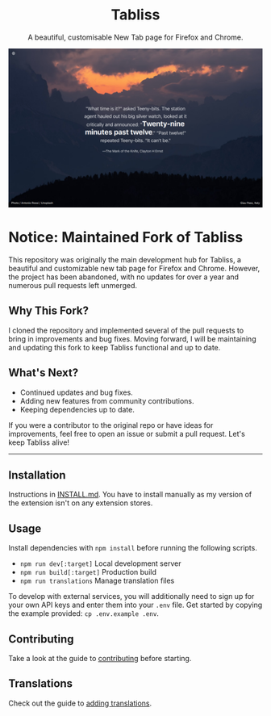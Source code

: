 <h1 align="center">Tabliss</h1>

<p align="center">A beautiful, customisable New Tab page for Firefox and Chrome.</p>

![Tabliss Screenshot](screenshot.png)

# Notice: Maintained Fork of Tabliss

This repository was originally the main development hub for Tabliss, a beautiful and customizable new tab page for Firefox and Chrome. However, the project has been abandoned, with no updates for over a year and numerous pull requests left unmerged.

## Why This Fork?

I cloned the repository and implemented several of the  pull requests to bring in  improvements and bug fixes. Moving forward, I will be maintaining and updating this fork to keep Tabliss functional and up to date.

## What's Next?

- Continued updates and bug fixes.
- Adding new features from community contributions.
- Keeping dependencies up to date.

If you were a contributor to the original repo or have ideas for improvements, feel free to open an issue or submit a pull request. Let's keep Tabliss alive!

---

## Installation

Instructions in [INSTALL.md](INSTALL.md). You have to install manually as my version of the extension isn't on any extension stores.

## Usage

Install dependencies with `npm install` before running the following scripts.

- `npm run dev[:target]` Local development server
- `npm run build[:target]` Production build
- `npm run translations` Manage translation files

To develop with external services, you will additionally need to sign up for your own API keys and enter them into your `.env` file. Get started by copying the example provided: `cp .env.example .env`.

## Contributing

Take a look at the guide to [contributing](CONTRIBUTING.md) before starting.

## Translations

Check out the guide to [adding translations](TRANSLATING.md).

